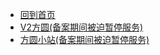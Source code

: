 - [回到首页](https://zhaoolee.com)
- [V2方圆(备案期间被迫暂停服务)](https://v2fy.com)
- [方圆小站(备案期间被迫暂停服务)](https://fangyuanxiaozhan.com)